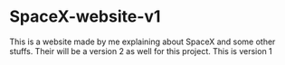 # SpaceX-website-v1
This is a website made by me explaining about SpaceX and some other stuffs. Their will be a version 2 as well for this project. This is version 1
